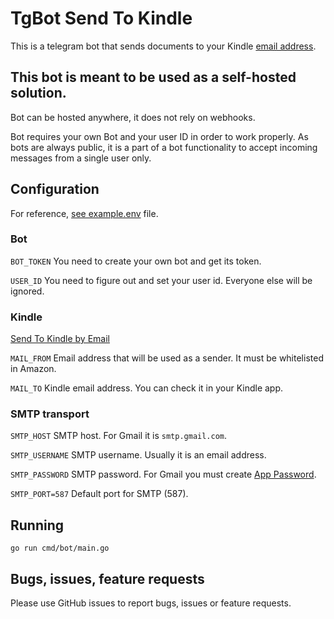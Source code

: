# TgBot Send To Kindle

This is a telegram bot that sends documents to your Kindle [email address](https://www.amazon.com/sendtokindle/email).

## This bot is meant to be used as a self-hosted solution.
Bot can be hosted anywhere, it does not rely on webhooks.

Bot requires your own Bot and your user ID in order to work properly. 
As bots are always public, it is a part of a bot functionality to accept incoming
messages from a single user only.

## Configuration
For reference, [see example.env](./example.env) file.

### Bot
```BOT_TOKEN```
You need to create your own bot and get its token. 

```USER_ID```
You need to figure out and set your user id. Everyone else will be ignored.

### Kindle
[Send To Kindle by Email](https://www.amazon.com/sendtokindle/email)

```MAIL_FROM```
Email address that will be used as a sender. It must be whitelisted in Amazon.

```MAIL_TO```
Kindle email address. You can check it in your Kindle app.


### SMTP transport
```SMTP_HOST``` 
SMTP host. For Gmail it is ```smtp.gmail.com```.

```SMTP_USERNAME```
SMTP username. Usually it is an email address.

```SMTP_PASSWORD```
SMTP password. For Gmail you must create [App Password](https://support.google.com/accounts/answer/185833?hl=en).

```SMTP_PORT=587```
Default port for SMTP (587).

## Running
`go run cmd/bot/main.go`

## Bugs, issues, feature requests
Please use GitHub issues to report bugs, issues or feature requests.
